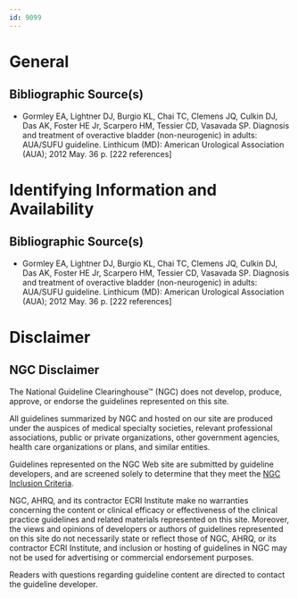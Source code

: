 ```yaml
---
id: 9099
---
```


# General

## Bibliographic Source(s)

- Gormley EA, Lightner DJ, Burgio KL, Chai TC, Clemens JQ, Culkin DJ, Das AK, Foster HE Jr, Scarpero HM, Tessier CD, Vasavada SP. Diagnosis and treatment of overactive bladder (non-neurogenic) in adults: AUA/SUFU guideline. Linthicum (MD): American Urological Association (AUA); 2012 May. 36 p. [222 references]

# Identifying Information and Availability

## Bibliographic Source(s)

- Gormley EA, Lightner DJ, Burgio KL, Chai TC, Clemens JQ, Culkin DJ, Das AK, Foster HE Jr, Scarpero HM, Tessier CD, Vasavada SP. Diagnosis and treatment of overactive bladder (non-neurogenic) in adults: AUA/SUFU guideline. Linthicum (MD): American Urological Association (AUA); 2012 May. 36 p. [222 references]

# Disclaimer

## NGC Disclaimer

The National Guideline Clearinghouse™ (NGC) does not develop, produce, approve, or endorse the guidelines represented on this site.

All guidelines summarized by NGC and hosted on our site are produced under the auspices of medical specialty societies, relevant professional associations, public or private organizations, other government agencies, health care organizations or plans, and similar entities.

Guidelines represented on the NGC Web site are submitted by guideline developers, and are screened solely to determine that they meet the [NGC Inclusion Criteria](/help-and-about/summaries/inclusion-criteria).

NGC, AHRQ, and its contractor ECRI Institute make no warranties concerning the content or clinical efficacy or effectiveness of the clinical practice guidelines and related materials represented on this site. Moreover, the views and opinions of developers or authors of guidelines represented on this site do not necessarily state or reflect those of NGC, AHRQ, or its contractor ECRI Institute, and inclusion or hosting of guidelines in NGC may not be used for advertising or commercial endorsement purposes.

Readers with questions regarding guideline content are directed to contact the guideline developer.

